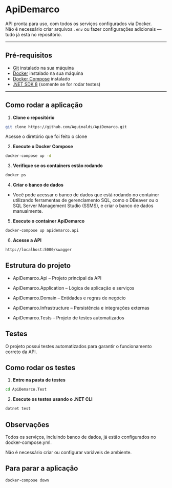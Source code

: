 # ApiDemarco

API pronta para uso, com todos os serviços configurados via Docker.  
Não é necessário criar arquivos `.env` ou fazer configurações adicionais — tudo já está no repositório.

---

## Pré-requisitos

- [Git](https://git-scm.com/) instalado na sua máquina
- [Docker](https://www.docker.com/get-started) instalado na sua máquina
- [Docker Compose](https://docs.docker.com/compose/install/) instalado
- [.NET SDK 8](https://dotnet.microsoft.com/en-us/download/dotnet/8.0) (somente se for rodar testes)

---

## Como rodar a aplicação

1. **Clone o repositório**

```bash
git clone https://github.com/Aguinalds/ApiDemarco.git
```
Acesse o diretório que foi feito o clone 

2. **Execute o Docker Compose**
```bash
docker-compose up -d
```

3. **Verifique se os containers estão rodando**
```bash
docker ps
```

4. **Criar o banco de dados**
   
- Você pode acessar o banco de dados que está rodando no container utilizando ferramentas de gerenciamento SQL, como o DBeaver ou o SQL Server Management Studio (SSMS), e criar o banco de dados manualmente.

5. **Execute o container ApiDemarco**
```bash
docker-compose up apidemarco.api
```

6. **Acesse a API**
```bash
http://localhost:5000/swagger
```
## Estrutura do projeto

- ApiDemarco.Api – Projeto principal da API

- ApiDemarco.Application – Lógica de aplicação e serviços

- ApiDemarco.Domain – Entidades e regras de negócio

- ApiDemarco.Infrastructure – Persistência e integrações externas

- ApiDemarco.Tests – Projeto de testes automatizados

## Testes

O projeto possui testes automatizados para garantir o funcionamento correto da API.

## Como rodar os testes

1. **Entre na pasta de testes**
```bash
cd ApiDemarco.Test
```

2. **Execute os testes usando o .NET CLI**
```bash
dotnet test
```

## Observações

Todos os serviços, incluindo banco de dados, já estão configurados no docker-compose.yml.

Não é necessário criar ou configurar variáveis de ambiente.

## Para parar a aplicação
```bash
docker-compose down
```

